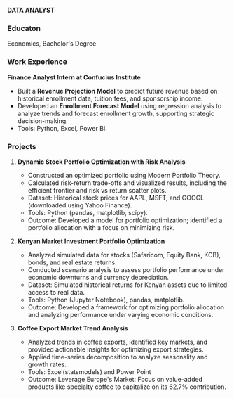  **DATA ANALYST**
 
### Educaton
Economics, Bachelor's Degree

### Work Experience
**Finance Analyst Intern at Confucius Institute**
- Built a **Revenue Projection Model** to predict future revenue based on historical enrollment data, tuition fees, and sponsorship income.
- Developed an **Enrollment Forecast Model** using regression analysis to analyze trends and forecast enrollment growth, supporting strategic decision-making.
- Tools: Python, Excel, Power BI.


### Projects
1. **Dynamic Stock Portfolio Optimization with Risk Analysis**
   - Constructed an optimized portfolio using Modern Portfolio Theory.
   - Calculated risk-return trade-offs and visualized results, including the efficient frontier and risk vs return scatter plots.
   - Dataset: Historical stock prices for AAPL, MSFT, and GOOGL (downloaded using Yahoo Finance).
   - Tools: Python (pandas, matplotlib, scipy).
   - Outcome: Developed a model for portfolio optimization; identified a portfolio allocation with a focus on minimizing risk.

2. **Kenyan Market Investment Portfolio Optimization**
   - Analyzed simulated data for stocks (Safaricom, Equity Bank, KCB), bonds, and real estate returns.
   - Conducted scenario analysis to assess portfolio performance under economic downturns and currency depreciation.
   - Dataset: Simulated historical returns for Kenyan assets due to limited access to real data.
   - Tools: Python (Jupyter Notebook), pandas, matplotlib.
   - Outcome: Developed a framework for optimizing portfolio allocation and analyzing performance under varying economic conditions.

3. **Coffee Export Market Trend Analysis**
   - Analyzed trends in coffee exports, identified key markets, and provided actionable insights for optimizing export strategies.
   - Applied time-series decomposition to analyze seasonality and growth rates.
   - Tools: Excel(statsmodels) and Power Point
   - Outcome: Leverage Europe's Market: Focus on value-added products like specialty coffee to capitalize on its 62.7% contribution.
